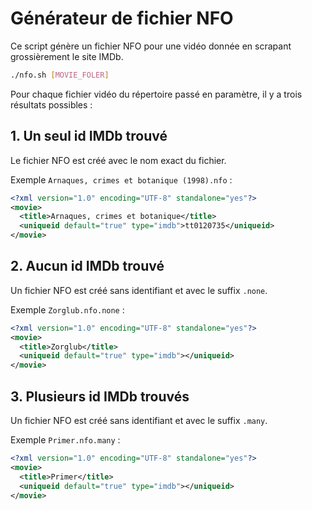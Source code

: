# Générateur de fichier NFO

Ce script génère un fichier NFO pour une vidéo donnée en scrapant grossièrement le site IMDb.

```bash
./nfo.sh [MOVIE_FOLER]
```

Pour chaque fichier vidéo du répertoire passé en paramètre, il y a trois résultats possibles :

## 1. Un seul id IMDb trouvé

Le fichier NFO est créé avec le nom exact du fichier.

Exemple `Arnaques, crimes et botanique (1998).nfo` :
```xml
<?xml version="1.0" encoding="UTF-8" standalone="yes"?>
<movie>
  <title>Arnaques, crimes et botanique</title>
  <uniqueid default="true" type="imdb">tt0120735</uniqueid>
</movie>
```

## 2. Aucun id IMDb trouvé

Un fichier NFO est créé sans identifiant et avec le suffix `.none`.

Exemple `Zorglub.nfo.none` :
```xml
<?xml version="1.0" encoding="UTF-8" standalone="yes"?>
<movie>
  <title>Zorglub</title>
  <uniqueid default="true" type="imdb"></uniqueid>
</movie>
```

## 3. Plusieurs id IMDb trouvés

Un fichier NFO est créé sans identifiant et avec le suffix `.many`.

Exemple `Primer.nfo.many` :
```xml
<?xml version="1.0" encoding="UTF-8" standalone="yes"?>
<movie>
  <title>Primer</title>
  <uniqueid default="true" type="imdb"></uniqueid>
</movie>
```